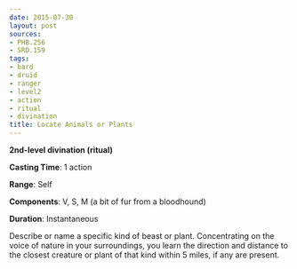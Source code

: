 ```yaml
---
date: 2015-07-30
layout: post
sources:
- PHB.256
- SRD.159
tags:
- bard
- druid
- ranger
- level2
- action
- ritual
- divination
title: Locate Animals or Plants
---
```


**2nd-level divination (ritual)**

**Casting Time**: 1 action

**Range**: Self

**Components**: V, S, M (a bit of fur from a bloodhound)

**Duration**: Instantaneous

Describe or name a specific kind of beast or plant. Concentrating on the voice of nature in your surroundings, you learn the direction and distance to the closest creature or plant of that kind within 5 miles, if any are present.
